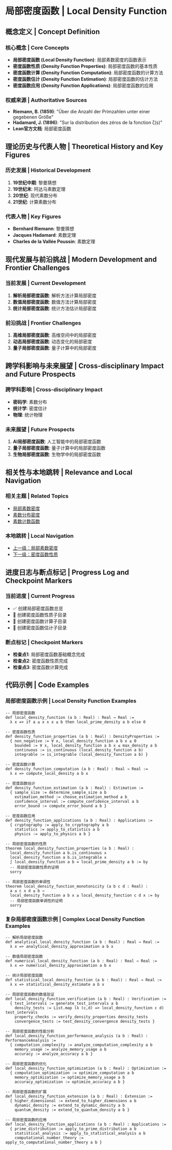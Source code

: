 # 局部密度函数 | Local Density Function

## 概念定义 | Concept Definition

### 核心概念 | Core Concepts

- **局部密度函数 (Local Density Function)**: 局部素数密度的函数表示
- **密度函数性质 (Density Function Properties)**: 局部密度函数的基本性质
- **密度函数计算 (Density Function Computation)**: 局部密度函数的计算方法
- **密度函数估计 (Density Function Estimation)**: 局部密度函数的估计方法
- **密度函数应用 (Density Function Applications)**: 局部密度函数的应用

### 权威来源 | Authoritative Sources

- **Riemann, B. (1859)**: "Über die Anzahl der Primzahlen unter einer gegebenen Größe"
- **Hadamard, J. (1896)**: "Sur la distribution des zéros de la fonction ζ(s)"
- **Lean官方文档**: 局部密度函数

## 理论历史与代表人物 | Theoretical History and Key Figures

### 历史发展 | Historical Development

1. **19世纪中期**: 黎曼猜想
2. **19世纪末**: 阿达马素数定理
3. **20世纪**: 现代素数分布
4. **21世纪**: 计算素数分布

### 代表人物 | Key Figures

- **Bernhard Riemann**: 黎曼猜想
- **Jacques Hadamard**: 素数定理
- **Charles de la Vallée Poussin**: 素数定理

## 现代发展与前沿挑战 | Modern Development and Frontier Challenges

### 当前发展 | Current Development

1. **解析局部密度函数**: 解析方法计算局部密度
2. **数值局部密度函数**: 数值方法计算局部密度
3. **统计局部密度函数**: 统计方法估计局部密度

### 前沿挑战 | Frontier Challenges

1. **高维局部密度函数**: 高维空间中的局部密度
2. **动态局部密度函数**: 动态变化的局部密度
3. **量子局部密度函数**: 量子计算中的局部密度

## 跨学科影响与未来展望 | Cross-disciplinary Impact and Future Prospects

### 跨学科影响 | Cross-disciplinary Impact

- **密码学**: 素数分布
- **统计学**: 密度估计
- **物理**: 统计物理

### 未来展望 | Future Prospects

1. **AI局部密度函数**: 人工智能中的局部密度函数
2. **量子局部密度函数**: 量子计算中的局部密度函数
3. **生物局部密度函数**: 生物学中的局部密度函数

## 相关性与本地跳转 | Relevance and Local Navigation

### 相关主题 | Related Topics

- [局部素数密度](../01-总览.md)
- [素数分布密度](../../01-总览.md)
- [素数计数函数](../../../01-总览.md)

### 本地跳转 | Local Navigation

- [上一级：局部素数密度](../01-总览.md)
- [下一级：密度函数性质](02-密度函数性质/01-总览.md)

## 进度日志与断点标记 | Progress Log and Checkpoint Markers

### 当前进度 | Current Progress

- ✅ 创建局部密度函数总览
- 🔄 创建密度函数性质子目录
- 🔄 创建密度函数计算子目录
- 🔄 创建密度函数估计子目录

### 断点标记 | Checkpoint Markers

- **检查点1**: 局部密度函数基础概念完成
- **检查点2**: 密度函数性质完成
- **检查点3**: 密度函数计算完成

## 代码示例 | Code Examples

### 局部密度函数示例 | Local Density Function Examples

```lean
-- 局部密度函数
def local_density_function (a b : Real) : Real → Real :=
  λ x => if a ≤ x ∧ x ≤ b then local_prime_density a b else 0

-- 密度函数性质
def density_function_properties (a b : Real) : DensityProperties :=
  { non_negative := ∀ x, local_density_function a b x ≥ 0
    bounded := ∀ x, local_density_function a b x ≤ max_density a b
    continuous := is_continuous (local_density_function a b)
    integrable := is_integrable (local_density_function a b) }

-- 密度函数计算
def density_function_computation (a b : Real) : Real → Real :=
  λ x => compute_local_density a b x

-- 密度函数估计
def density_function_estimation (a b : Real) : Estimation :=
  { sample_size := determine_sample_size a b
    estimation_method := choose_estimation_method a b
    confidence_interval := compute_confidence_interval a b
    error_bound := compute_error_bound a b }

-- 密度函数应用
def density_function_applications (a b : Real) : Applications :=
  { cryptography := apply_to_cryptography a b
    statistics := apply_to_statistics a b
    physics := apply_to_physics a b }

-- 局部密度函数的性质
theorem local_density_function_properties (a b : Real) :
  local_density_function a b.is_continuous ∧
  local_density_function a b.is_integrable ∧
  ∫ local_density_function a b = local_prime_density a b := by
  -- 局部密度函数性质的证明
  sorry

-- 局部密度函数的单调性
theorem local_density_function_monotonicity (a b c d : Real) :
  a ≤ c ∧ d ≤ b → 
  local_density_function a b x ≥ local_density_function c d x := by
  -- 局部密度函数单调性的证明
  sorry
```

### 复杂局部密度函数示例 | Complex Local Density Function Examples

```lean
-- 解析局部密度函数
def analytical_local_density_function (a b : Real) : Real → Real :=
  λ x => analytical_density_approximation a b x

-- 数值局部密度函数
def numerical_local_density_function (a b : Real) : Real → Real :=
  λ x => numerical_density_approximation a b x

-- 统计局部密度函数
def statistical_local_density_function (a b : Real) : Real → Real :=
  λ x => statistical_density_estimate a b x

-- 局部密度函数的数值验证
def local_density_function_verification (a b : Real) : Verification :=
  { test_intervals := generate_test_intervals a b
    density_tests := List.map (λ (c,d) => local_density_function c d) test_intervals
    property_checks := verify_density_properties density_tests
    convergence_tests := test_density_convergence density_tests }

-- 局部密度函数的性能分析
def local_density_function_performance_analysis (a b : Real) : PerformanceAnalysis :=
  { computation_complexity := analyze_computation_complexity a b
    memory_usage := analyze_memory_usage a b
    accuracy := analyze_accuracy a b }

-- 局部密度函数的优化
def local_density_function_optimization (a b : Real) : Optimization :=
  { computation_optimization := optimize_computation a b
    memory_optimization := optimize_memory_usage a b
    accuracy_optimization := optimize_accuracy a b }

-- 局部密度函数的扩展
def local_density_function_extension (a b : Real) : Extension :=
  { higher_dimensional := extend_to_higher_dimensions a b
    dynamic_density := extend_to_dynamic_density a b
    quantum_density := extend_to_quantum_density a b }

-- 局部密度函数的应用
def local_density_function_applications (a b : Real) : Applications :=
  { prime_distribution := apply_to_prime_distribution a b
    statistical_analysis := apply_to_statistical_analysis a b
    computational_number_theory := apply_to_computational_number_theory a b }
```
